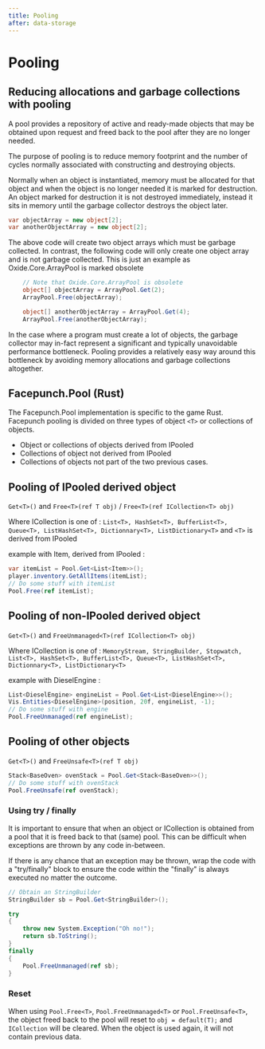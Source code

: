 ```yaml
---
title: Pooling
after: data-storage
---
```


# Pooling  

## Reducing allocations and garbage collections with pooling  

A pool provides a repository of active and ready-made objects that may be obtained upon request and freed back to the pool after they are no longer needed.

The purpose of pooling is to reduce memory footprint and the number of cycles normally associated with constructing and destroying objects.

Normally when an object is instantiated, memory must be allocated for that object and when the object is no longer needed it is marked for destruction. An object marked for destruction it is not destroyed immediately, instead it sits in memory until the garbage collector destroys the object later.

```csharp
var objectArray = new object[2];
var anotherObjectArray = new object[2];
```

The above code will create two object arrays which must be garbage collected. In contrast, the following code will only create one object array and is not garbage collected.
This is just an example as Oxide.Core.ArrayPool is marked obsolete

```csharp
	// Note that Oxide.Core.ArrayPool is obsolete
	object[] objectArray = ArrayPool.Get(2);
	ArrayPool.Free(objectArray);

	object[] anotherObjectArray = ArrayPool.Get(4);
	ArrayPool.Free(anotherObjectArray);
```

In the case where a program must create a lot of objects, the garbage collector may in-fact represent a significant and typically unavoidable performance bottleneck. Pooling provides a relatively easy way around this bottleneck by avoiding memory allocations and garbage collections altogether.  

## Facepunch.Pool (Rust)

The Facepunch.Pool implementation is specific to the game Rust.
Facepunch pooling is divided on three types of object `<T>` or collections of objects.  
- Object or collections of objects derived from IPooled
- Collections of object not derived from IPooled
- Collections of objects not part of the two previous cases.

## Pooling of IPooled derived object

`Get<T>()` and `Free<T>(ref T obj)` / `Free<T>(ref ICollection<T> obj)`

Where ICollection is one of :  `List<T>, HashSet<T>, BufferList<T>, Queue<T>, ListHashSet<T>, Dictionnary<T>, ListDictionary<T>`  and `<T>` is derived from IPooled

example with Item, derived from IPooled :  

```csharp
var itemList = Pool.Get<List<Item>>();
player.inventory.GetAllItems(itemList);
// Do some stuff with itemList
Pool.Free(ref itemList);
```

## Pooling of non-IPooled derived object

`Get<T>()` and `FreeUnmanaged<T>(ref ICollection<T> obj)`

Where ICollection is one of :  `MemoryStream, StringBuilder, Stopwatch, List<T>, HashSet<T>, BufferList<T>, Queue<T>, ListHashSet<T>, Dictionnary<T>, ListDictionary<T>`

example with DieselEngine :  

```csharp
List<DieselEngine> engineList = Pool.Get<List<DieselEngine>>();
Vis.Entities<DieselEngine>(position, 20f, engineList, -1);
// Do some stuff with engine
Pool.FreeUnmanaged(ref engineList);
```

## Pooling of other objects

`Get<T>()` and `FreeUnsafe<T>(ref T obj)`

```csharp
Stack<BaseOven> ovenStack = Pool.Get<Stack<BaseOven>>();
// Do some stuff with ovenStack
Pool.FreeUnsafe(ref ovenStack);
```

### Using try / finally  

It is important to ensure that when an object or ICollection is obtained from a pool that it is freed back to that (same) pool. This can be difficult when exceptions are thrown by any code in-between.

If there is any chance that an exception may be thrown, wrap the code with a "try/finally" block to ensure the code within the "finally" is always executed no matter the outcome.
```csharp
// Obtain an StringBuilder
StringBuilder sb = Pool.Get<StringBuilder>();

try
{
	throw new System.Exception("Oh no!");
	return sb.ToString();
}
finally
{
	Pool.FreeUnmanaged(ref sb);
}
```

### Reset  

When using `Pool.Free<T>`, `Pool.FreeUnmanaged<T>` or `Pool.FreeUnsafe<T>`, the object freed back to the pool will reset to `obj = default(T);` and `ICollection` will be cleared. When the object is used again, it will not contain previous data.
